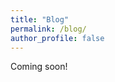 ```yaml
---
title: "Blog"
permalink: /blog/
author_profile: false
---
```


Coming soon!

<!-- layout: categories  -->
